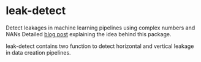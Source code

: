 # leak-detect
Detect leakages in machine learning pipelines using complex numbers and NANs
Detailed [blog post](https://towardsdatascience.com/detecting-data-leakage-in-ml-pipelines-using-nans-and-complex-numbers-66a066116b40) explaining the idea behind this package.
  
leak-detect contains two function to detect horizontal and vertical leakage in data creation pipelines.
